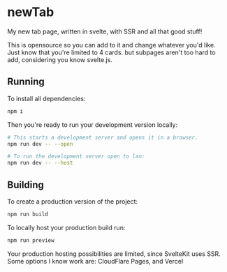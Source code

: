 # newTab

My new tab page, written in svelte, with SSR and all that good stuff!

This is opensource so you can add to it and change whatever you'd like.
Just know that you're limited to 4 cards. but subpages aren't too hard to add, considering you know svelte.js.

## Running

To install all dependencies:

```bash
npm i
```

Then you're ready to run your development version locally:

```bash
# This starts a development server and opens it in a browser.
npm run dev -- --open

# To run the development server open to lan:
npm run dev -- --host
```

## Building

To create a production version of the project:

```bash
npm run build
```
To locally host your production build run:
```bash
npm run preview
```

Your production hosting possibilities are limited, since SvelteKit uses SSR.
Some options I know work are: CloudFlare Pages, and Vercel